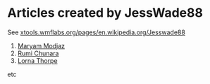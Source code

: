 
# Articles created by JessWade88

See [xtools.wmflabs.org/pages/en.wikipedia.org/Jesswade88](https://xtools.wmflabs.org/pages/en.wikipedia.org/Jesswade88)

1. [Maryam Modjaz](https://en.wikipedia.org/wiki/Maryam_Modjaz)
1. [Rumi Chunara](https://en.wikipedia.org/wiki/Rumi_Chunara)
1. [Lorna Thorpe](https://en.wikipedia.org/wiki/Lorna_Thorpe)

etc
